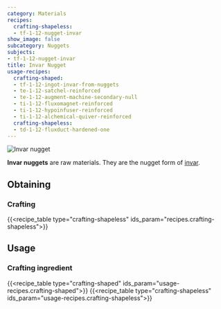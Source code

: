 ```yaml
---
category: Materials
recipes:
  crafting-shapeless:
  - tf-1-12-nugget-invar
show_image: false
subcategory: Nuggets
subjects:
- tf-1-12-nugget-invar
title: Invar Nugget
usage-recipes:
  crafting-shaped:
  - tf-1-12-ingot-invar-from-nuggets
  - te-1-12-satchel-reinforced
  - te-1-12-augment-machine-secondary-null
  - ti-1-12-fluxomagnet-reinforced
  - ti-1-12-hypoinfuser-reinforced
  - ti-1-12-alchemical-quiver-reinforced
  crafting-shapeless:
  - td-1-12-fluxduct-hardened-one
---
```


![Invar nugget](/images/docs/1.12/thermal-foundation/nugget-invar.png)


**Invar nuggets** are raw materials. They are the nugget form of
[invar](../invar-ingot/).


Obtaining
---------

### Crafting
{{<recipe_table type="crafting-shapeless" ids_param="recipes.crafting-shapeless">}}


Usage
-----

### Crafting ingredient
{{<recipe_table type="crafting-shaped" ids_param="usage-recipes.crafting-shaped">}}
{{<recipe_table type="crafting-shapeless" ids_param="usage-recipes.crafting-shapeless">}}
